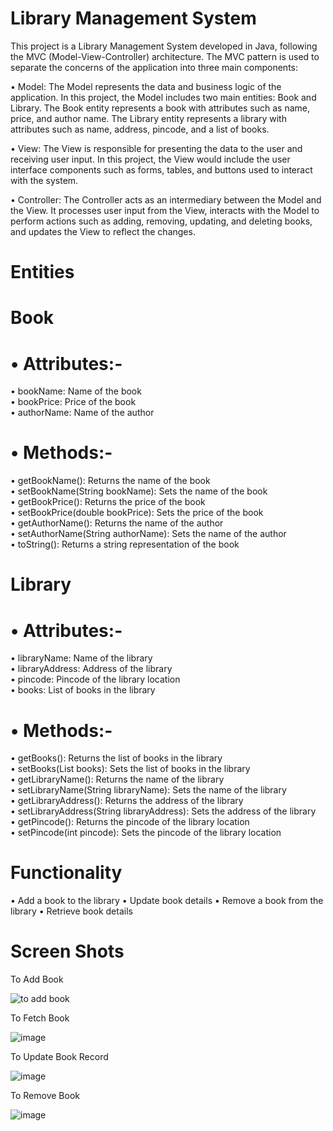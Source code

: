 # Library Management System

   This project is a Library Management System developed in Java, following the MVC (Model-View-Controller) architecture. The MVC pattern is used to separate the concerns of the application into three main components:

• Model:  The Model represents the data and business logic of the application. In this project, the Model includes two main entities: Book and Library. The Book entity represents a book with attributes such as name, price, and author name. The Library entity represents a library with attributes such as name, address, pincode, and a list of books.

• View:  The View is responsible for presenting the data to the user and receiving user input. In this project, the View would include the user interface components such as forms, tables, and buttons used to interact with the system.

• Controller:  The Controller acts as an intermediary between the Model and the View. It processes user input from the View, interacts with the Model to perform actions such as adding, removing, updating, and deleting books, and updates the View to reflect the changes.

# Entities
# Book
# • Attributes:-
• bookName: Name of the book  
• bookPrice: Price of the book  
• authorName: Name of the author 

# • Methods:-
• getBookName(): Returns the name of the book  
• setBookName(String bookName): Sets the name of the book  
• getBookPrice(): Returns the price of the book  
• setBookPrice(double bookPrice): Sets the price of the book  
• getAuthorName(): Returns the name of the author  
• setAuthorName(String authorName): Sets the name of the author  
• toString(): Returns a string representation of the book  

# Library
# • Attributes:-
• libraryName: Name of the library    
• libraryAddress: Address of the library    
• pincode: Pincode of the library location  
• books: List of books in the library  

# • Methods:-
• getBooks(): Returns the list of books in the library  
• setBooks(List<Book> books): Sets the list of books in the library  
• getLibraryName(): Returns the name of the library  
• setLibraryName(String libraryName): Sets the name of the library  
• getLibraryAddress(): Returns the address of the library  
• setLibraryAddress(String libraryAddress): Sets the address of the library  
• getPincode(): Returns the pincode of the library location  
• setPincode(int pincode): Sets the pincode of the library location  

# Functionality
• Add a book to the library
• Update book details
• Remove a book from the library
• Retrieve book details

# Screen Shots

To Add Book

![to add book](https://github.com/Abhiiii68/Library-Management-System/assets/161931042/58142fe9-7cce-4cd1-ab3c-94ea2954bfba)

To Fetch Book

![image](https://github.com/Abhiiii68/Library-Management-System/assets/161931042/84acfa2c-4048-4c6e-96df-8bdc5baef2cb)

To Update Book Record

![image](https://github.com/Abhiiii68/Library-Management-System/assets/161931042/fd0ca72c-6276-4b10-8b59-b1158bb5ed80)

To Remove Book

![image](https://github.com/Abhiiii68/Library-Management-System/assets/161931042/ea345fb2-984a-42c6-a3a0-cb16147ed714)

